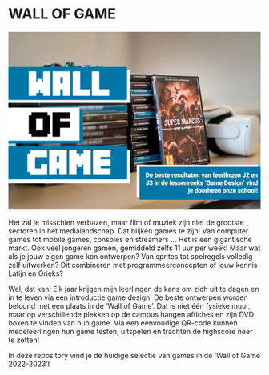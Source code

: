 # WALL OF GAME 

<img src="/Pictures/Wall_of_Game.jpg"/>

Het zal je misschien verbazen, maar film of muziek zijn niet de grootste sectoren in het medialandschap. Dat blijken games te zijn! Van computer games tot mobile games, consoles en streamers … Het is een gigantische markt. Ook veel jongeren gamen, gemiddeld zelfs 11 uur per week! Maar wat als je jouw eigen game kon ontwerpen? Van sprites tot spelregels volledig zelf uitwerken? Dit combineren met programmeerconcepten of jouw kennis Latijn en Grieks? 

Wel, dat kan! Elk jaar krijgen mijn leerlingen de kans om zich uit te dagen en in te leven via een introductie game design. De beste ontwerpen worden beloond met een plaats in de ‘Wall of Game’. Dat is niet één fysieke muur, maar op verschillende plekken op de campus hangen affiches en zijn DVD boxen te vinden van hun game. Via een eenvoudige QR-code kunnen medeleerlingen hun game testen, uitspelen en trachten dé highscore neer te zetten! 

In deze repository vind je de huidige selectie van games in de ‘Wall of Game 2022-2023’!
